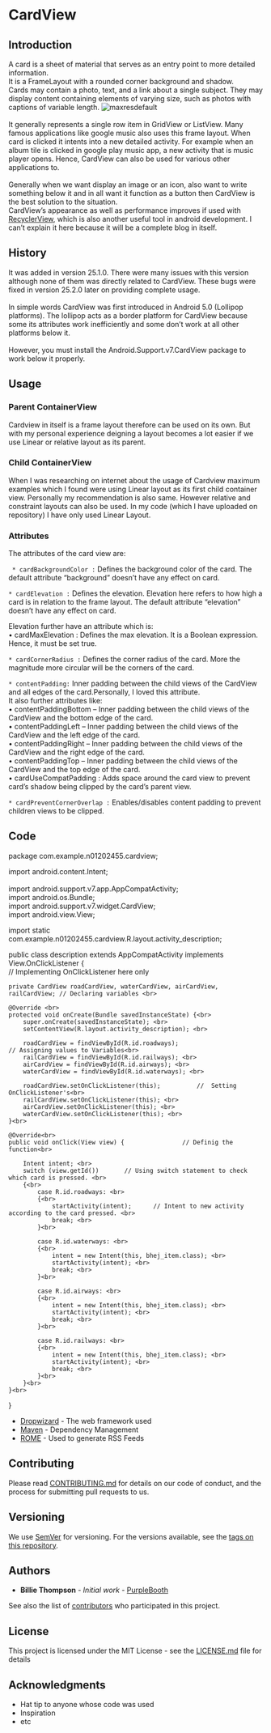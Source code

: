 # CardView

## Introduction

A card is a sheet of material that serves as an entry point to more detailed information.<br> It is a FrameLayout with a rounded corner background and shadow.<br> Cards may contain a photo, text, and a link about a single subject. They may display content containing elements of varying size, such as photos with captions of variable length. 
![maxresdefault](https://user-images.githubusercontent.com/43182173/49682048-c7cf3600-fa7a-11e8-8f16-4187373ecd08.jpg)<br>
<br>It generally represents a single row item in GridView or ListView. Many famous applications like google music also uses this frame layout. When card is clicked it intents into a new detailed activity. For example when an album tile is clicked in google play music app, a new activity that is music player opens. Hence, CardView can also be used for various other applications to.<br>
<br>
Generally when we want display an image or an icon, also want to write something below it and in all want it function as a button then CardView is the best solution to the situation.<br>
CardView’s appearance as well as performance improves if used with [RecyclerView](https://developer.android.com/guide/topics/ui/layout/recyclerview), which is also another useful tool in android development. I can’t explain it here because it will be a complete blog in itself.

## History
It was added in version 25.1.0. There were many issues with this version although none of them was directly related to CardView. These bugs were fixed in version 25.2.0 later on providing complete usage.<br>
<br>
In simple words CardView was first introduced in Android 5.0 (Lollipop platforms). The lollipop acts as a border platform for CardView because some its attributes work inefficiently and some don’t work at all other platforms below it.<br>
<br> However, you must install the Android.Support.v7.CardView package to work below it properly.

## Usage

### Parent ContainerView
Cardview  in itself is a frame layout therefore can be used on its own. But with my personal experience deigning a layout becomes a lot easier if we use Linear or relative layout as its parent.<br>

### Child ContainerView
When I was researching on internet about the usage of Cardview maximum examples which I found were using Linear layout as its first child container view. Personally my recommendation is also same. However relative and constraint layouts can also be used. In my code (which I have uploaded on repository) I have only used Linear Layout.

### Attributes
The attributes of the card view are:<br>

``` * cardBackgroundColor :``` Defines the background color of the card. The default attribute “background” doesn’t have any effect on card.<br>

``` * cardElevation : ``` Defines the elevation. Elevation here refers to how high a card is in relation to the frame layout. The default attribute “elevation” doesn’t have any effect on card.<br>

Elevation further have an attribute which is:<br>
 •  cardMaxElevation : Defines the max elevation. It is a Boolean expression. Hence, it must be set true.<br>

``` * cardCornerRadius : ``` Defines the corner radius of the card. More the magnitude more circular will be the corners of the card.<br>

``` * contentPadding: ``` Inner padding between the child views of the CardView and all edges of the card.Personally, I loved this attribute.<br>It also further attributes like:<br>
•	contentPaddingBottom – Inner padding between the child views of the CardView and the bottom edge of the card.<br>
•	contentPaddingLeft – Inner padding between the child views of the CardView and the left edge of the card.<br>
•	contentPaddingRight – Inner padding between the child views of the CardView and the right edge of the card.<br>
•	contentPaddingTop – Inner padding between the child views of the CardView and the top edge of the card.<br>
• cardUseCompatPadding : Adds space around the card view to prevent card’s shadow being clipped by the card’s parent view. <br>

``` * cardPreventCornerOverlap : ``` Enables/disables content padding to prevent children views to be clipped.
 
## Code
package com.example.n01202455.cardview;<br>

import android.content.Intent; <br>      
import android.support.v7.app.AppCompatActivity; <br>
import android.os.Bundle; <br>
import android.support.v7.widget.CardView; <br>
import android.view.View; <br>

import static com.example.n01202455.cardview.R.layout.activity_description; <br>

public class description extends AppCompatActivity implements View.OnClickListener {  
// Implementing OnClickListener here only<br>

    private CardView roadCardView, waterCardView, airCardView, railCardView; // Declaring variables <br>

    @Override <br>
    protected void onCreate(Bundle savedInstanceState) {<br>
        super.onCreate(savedInstanceState); <br>
        setContentView(R.layout.activity_description); <br>

        roadCardView = findViewById(R.id.roadways);							// Assigning values to Variables<br>
        railCardView = findViewById(R.id.railways); <br>
        airCardView = findViewById(R.id.airways); <br>
        waterCardView = findViewById(R.id.waterways); <br>

        roadCardView.setOnClickListener(this);			//  Setting OnClickListener's<br>
        railCardView.setOnClickListener(this); <br>
        airCardView.setOnClickListener(this); <br>
        waterCardView.setOnClickListener(this); <br>
    }<br>

    @Override<br>
    public void onClick(View view) {				// Definig the function<br>

        Intent intent; <br>
        switch (view.getId())		// Using switch statement to check which card is pressed. <br>
        {<br>
            case R.id.roadways: <br>
            {<br>
                startActivity(intent);		// Intent to new activity according to the card pressed. <br>
                break; <br>
            }<br>

            case R.id.waterways: <br>
            {<br>
                intent = new Intent(this, bhej_item.class); <br>
                startActivity(intent); <br>
                break; <br>
            }<br>

            case R.id.airways: <br>
            {<br>
                intent = new Intent(this, bhej_item.class); <br>
                startActivity(intent); <br>
                break; <br>
            }<br>

            case R.id.railways: <br>
            {<br>
                intent = new Intent(this, bhej_item.class); <br>
                startActivity(intent); <br>
                break; <br>
            }<br>
        }<br>
    }<br>
}<br>


* [Dropwizard](http://www.dropwizard.io/1.0.2/docs/) - The web framework used
* [Maven](https://maven.apache.org/) - Dependency Management
* [ROME](https://rometools.github.io/rome/) - Used to generate RSS Feeds

## Contributing

Please read [CONTRIBUTING.md](https://gist.github.com/PurpleBooth/b24679402957c63ec426) for details on our code of conduct, and the process for submitting pull requests to us.

## Versioning

We use [SemVer](http://semver.org/) for versioning. For the versions available, see the [tags on this repository](https://github.com/your/project/tags). 

## Authors

* **Billie Thompson** - *Initial work* - [PurpleBooth](https://github.com/PurpleBooth)

See also the list of [contributors](https://github.com/your/project/contributors) who participated in this project.

## License

This project is licensed under the MIT License - see the [LICENSE.md](LICENSE.md) file for details

## Acknowledgments

* Hat tip to anyone whose code was used
* Inspiration
* etc
